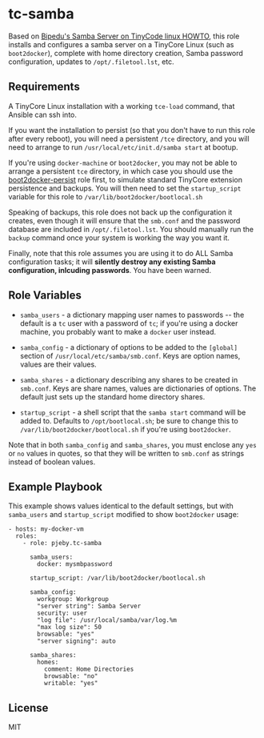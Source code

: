 tc-samba
========

Based on [Bipedu's Samba Server on TinyCode linux HOWTO](https://bipedu.wordpress.com/2014/05/27/samba-server-on-tinycore-linux-howto/), this role installs and configures a samba server on a TinyCore Linux (such as `boot2docker`), complete with home directory creation, Samba password configuration,  updates to `/opt/.filetool.lst`, etc.


Requirements
------------

A TinyCore Linux installation with a working `tce-load` command, that Ansible can ssh into.

If you want the installation to persist (so that you don't have to run this role after every reboot), you will need a persistent `/tce` directory, and you will need to arrange to run `/usr/local/etc/init.d/samba start` at bootup.

If you're using `docker-machine` or `boot2docker`, you may not be able to arrange a persistent `tce` directory, in which case you should use the [boot2docker-persist](https://github.com/pjeby/boot2docker-persist) role first, to simulate standard TinyCore extension persistence and backups.  You will then need to set the `startup_script` variable for this role to `/var/lib/boot2docker/bootlocal.sh`

Speaking of backups, this role does not back up the configuration it creates, even though it will ensure that the `smb.conf` and the password database are included in `/opt/.filetool.lst`.  You should manually run the `backup` command once your system is working the way you want it.

Finally, note that this role assumes you are using it to do ALL Samba configuration tasks; it will **silently destroy any existing Samba configuration, inlcuding passwords**.  You have been warned.


Role Variables
--------------

* `samba_users` - a dictionary mapping user names to passwords -- the default is a `tc` user with a password of `tc`; if you're using a docker machine, you probably want to make a `docker` user instead.

* `samba_config` - a dictionary of options to be added to the `[global]` section of `/usr/local/etc/samba/smb.conf`.  Keys are option names, values are their values.

* `samba_shares` - a dictionary describing any shares to be created in `smb.conf`.  Keys are share names, values are dictionaries of options.  The default just sets up the standard home directory shares.

* `startup_script` - a shell script that the `samba start` command will be added to.  Defaults to `/opt/bootlocal.sh`; be sure to change this to `/var/lib/boot2docker/bootlocal.sh` if you're using `boot2docker`.

Note that in both `samba_config` and `samba_shares`, you must enclose any `yes` or `no` values in quotes, so that they will be written to `smb.conf` as strings instead of boolean values.


Example Playbook
----------------

This example shows values identical to the default settings, but with `samba_users` and `startup_script` modified to show `boot2docker` usage:

    - hosts: my-docker-vm
      roles:
        - role: pjeby.tc-samba

          samba_users:
            docker: mysmbpassword

          startup_script: /var/lib/boot2docker/bootlocal.sh

          samba_config:
            workgroup: Workgroup
            "server string": Samba Server
            security: user
            "log file": /usr/local/samba/var/log.%m
            "max log size": 50
            browsable: "yes"
            "server signing": auto

          samba_shares:
            homes:
              comment: Home Directories
              browsable: "no"
              writable: "yes"


License
-------

MIT
